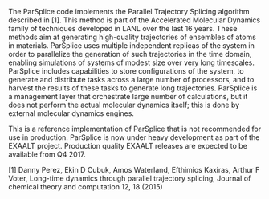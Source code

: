 The ParSplice code implements the Parallel Trajectory Splicing algorithm described in [1]. This method is part of the Accelerated Molecular Dynamics family of 
techniques developed in LANL over the last 16 years. These methods aim at generating high-quality trajectories of ensembles of atoms in materials. 
ParSplice uses multiple independent replicas of the system in order to parallelize the generation of such trajectories in the time domain, enabling 
simulations of systems of modest size over very long timescales. ParSplice includes capabilities to store configurations of the system, to generate and 
distribute tasks across a large number of processors, and to harvest the results of these tasks to generate long trajectories. ParSplice is a management 
layer that orchestrate large number of calculations, but it does not perform the actual molecular dynamics itself; this is done by external molecular dynamics 
engines.

This is a reference implementation of ParSplice that is not recommended for use in production. ParSplice is now under heavy development as part of the EXAALT 
project. Production quality EXAALT releases are expected to be available from Q4 2017. 


[1] Danny Perez, Ekin D Cubuk, Amos Waterland, Efthimios Kaxiras, Arthur F Voter, Long-time dynamics through parallel trajectory splicing, Journal of chemical theory and computation 12, 18 (2015)